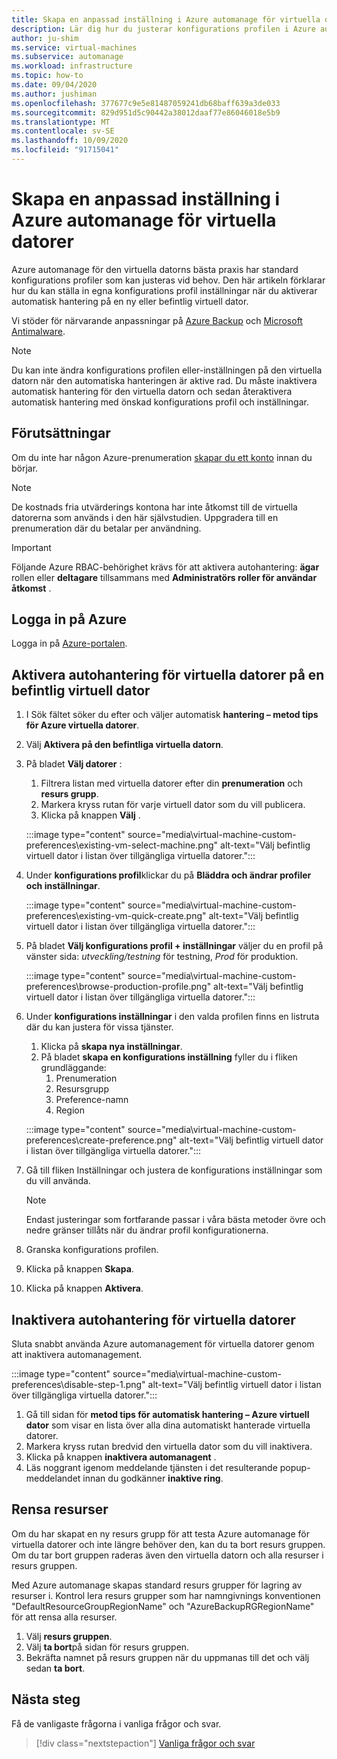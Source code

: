 ```yaml
---
title: Skapa en anpassad inställning i Azure automanage för virtuella datorer
description: Lär dig hur du justerar konfigurations profilen i Azure automanage för virtuella datorer och anger dina egna inställningar.
author: ju-shim
ms.service: virtual-machines
ms.subservice: automanage
ms.workload: infrastructure
ms.topic: how-to
ms.date: 09/04/2020
ms.author: jushiman
ms.openlocfilehash: 377677c9e5e81487059241db68baff639a3de033
ms.sourcegitcommit: 829d951d5c90442a38012daaf77e86046018e5b9
ms.translationtype: MT
ms.contentlocale: sv-SE
ms.lasthandoff: 10/09/2020
ms.locfileid: "91715041"
---
```

# <a name="create-a-custom-preference-in-azure-automanage-for-vms"></a>Skapa en anpassad inställning i Azure automanage för virtuella datorer

Azure automanage för den virtuella datorns bästa praxis har standard konfigurations profiler som kan justeras vid behov. Den här artikeln förklarar hur du kan ställa in egna konfigurations profil inställningar när du aktiverar automatisk hantering på en ny eller befintlig virtuell dator.

Vi stöder för närvarande anpassningar på [Azure Backup](..\backup\backup-azure-arm-vms-prepare.md#create-a-custom-policy) och [Microsoft Antimalware](../security/fundamentals/antimalware.md#default-and-custom-antimalware-configuration).


> [!NOTE]
> Du kan inte ändra konfigurations profilen eller-inställningen på den virtuella datorn när den automatiska hanteringen är aktive rad. Du måste inaktivera automatisk hantering för den virtuella datorn och sedan återaktivera automatisk hantering med önskad konfigurations profil och inställningar.


## <a name="prerequisites"></a>Förutsättningar

Om du inte har någon Azure-prenumeration [skapar du ett konto](https://azure.microsoft.com/pricing/purchase-options/pay-as-you-go/) innan du börjar.

> [!NOTE]
> De kostnads fria utvärderings kontona har inte åtkomst till de virtuella datorerna som används i den här självstudien. Uppgradera till en prenumeration där du betalar per användning.

> [!IMPORTANT]
> Följande Azure RBAC-behörighet krävs för att aktivera autohantering: **ägar** rollen eller **deltagare** tillsammans med **Administratörs roller för användar åtkomst** .


## <a name="sign-in-to-azure"></a>Logga in på Azure

Logga in på [Azure-portalen](https://portal.azure.com/).


## <a name="enable-automanage-for-vms-on-an-existing-vm"></a>Aktivera autohantering för virtuella datorer på en befintlig virtuell dator

1. I Sök fältet söker du efter och väljer automatisk **hantering – metod tips för Azure virtuella datorer**.

2. Välj **Aktivera på den befintliga virtuella datorn**.

3. På bladet **Välj datorer** :
    1. Filtrera listan med virtuella datorer efter din **prenumeration** och **resurs grupp**.
    1. Markera kryss rutan för varje virtuell dator som du vill publicera.
    1. Klicka på knappen **Välj** .

    :::image type="content" source="media\virtual-machine-custom-preferences\existing-vm-select-machine.png" alt-text="Välj befintlig virtuell dator i listan över tillgängliga virtuella datorer.":::

4. Under **konfigurations profil**klickar du på **Bläddra och ändrar profiler och inställningar**.

    :::image type="content" source="media\virtual-machine-custom-preferences\existing-vm-quick-create.png" alt-text="Välj befintlig virtuell dator i listan över tillgängliga virtuella datorer.":::

5. På bladet **Välj konfigurations profil + inställningar** väljer du en profil på vänster sida: *utveckling/testning* för testning, *Prod* för produktion.

    :::image type="content" source="media\virtual-machine-custom-preferences\browse-production-profile.png" alt-text="Välj befintlig virtuell dator i listan över tillgängliga virtuella datorer.":::

6. Under **konfigurations inställningar** i den valda profilen finns en listruta där du kan justera för vissa tjänster.
    1. Klicka på **skapa nya inställningar**.
    1. På bladet **skapa en konfigurations inställning** fyller du i fliken grundläggande:
        1. Prenumeration
        1. Resursgrupp
        1. Preference-namn
        1. Region

    :::image type="content" source="media\virtual-machine-custom-preferences\create-preference.png" alt-text="Välj befintlig virtuell dator i listan över tillgängliga virtuella datorer.":::

7. Gå till fliken Inställningar och justera de konfigurations inställningar som du vill använda.
        
    > [!NOTE]
    > Endast justeringar som fortfarande passar i våra bästa metoder övre och nedre gränser tillåts när du ändrar profil konfigurationerna.

8. Granska konfigurations profilen.
9. Klicka på knappen **Skapa**.

10. Klicka på knappen **Aktivera**.


## <a name="disable-automanage-for-vms"></a>Inaktivera autohantering för virtuella datorer

Sluta snabbt använda Azure automanagement för virtuella datorer genom att inaktivera automanagement.

:::image type="content" source="media\virtual-machine-custom-preferences\disable-step-1.png" alt-text="Välj befintlig virtuell dator i listan över tillgängliga virtuella datorer.":::

1. Gå till sidan för **metod tips för automatisk hantering – Azure virtuell dator** som visar en lista över alla dina automatiskt hanterade virtuella datorer.
1. Markera kryss rutan bredvid den virtuella dator som du vill inaktivera.
1. Klicka på knappen **inaktivera automanagent** .
1. Läs noggrant igenom meddelande tjänsten i det resulterande popup-meddelandet innan du godkänner **inaktive ring**.


## <a name="clean-up-resources"></a>Rensa resurser

Om du har skapat en ny resurs grupp för att testa Azure automanage för virtuella datorer och inte längre behöver den, kan du ta bort resurs gruppen. Om du tar bort gruppen raderas även den virtuella datorn och alla resurser i resurs gruppen.

Med Azure automanage skapas standard resurs grupper för lagring av resurser i. Kontrol lera resurs grupper som har namngivnings konventionen "DefaultResourceGroupRegionName" och "AzureBackupRGRegionName" för att rensa alla resurser.

1. Välj **resurs gruppen**.
1. Välj **ta bort**på sidan för resurs gruppen.
1. Bekräfta namnet på resurs gruppen när du uppmanas till det och välj sedan **ta bort**.


## <a name="next-steps"></a>Nästa steg 

Få de vanligaste frågorna i vanliga frågor och svar. 

> [!div class="nextstepaction"]
> [Vanliga frågor och svar](faq.md)